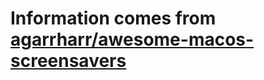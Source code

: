 # Information comes from [agarrharr/awesome-macos-screensavers](https://github.com/agarrharr/awesome-macos-screensavers)

